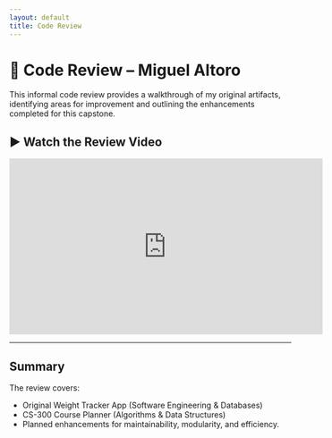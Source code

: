 ```yaml
---
layout: default
title: Code Review
---
```


# 🎥 Code Review – Miguel Altoro

This informal code review provides a walkthrough of my original artifacts, identifying areas for improvement and outlining the enhancements completed for this capstone.

## ▶ Watch the Review Video

<iframe width="560" height="315" 
        src="https://www.youtube.com/embed/G4zlnQpGn1c?si=sbm6X_N2gKhaMsZ0"
        title="YouTube video player"
        frameborder="0"
        allow="accelerometer; autoplay; clipboard-write; encrypted-media; gyroscope; picture-in-picture; web-share" 
        referrerpolicy="strict-origin-when-cross-origin" 
        allowfullscreen></iframe>

---

## Summary

The review covers:
- Original Weight Tracker App (Software Engineering & Databases)
- CS-300 Course Planner (Algorithms & Data Structures)
- Planned enhancements for maintainability, modularity, and efficiency.
